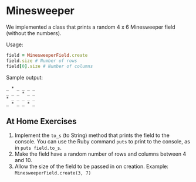 # Minesweeper

We implemented a class that prints a random 4 x 6 Minesweeper field
(without the numbers).

Usage:

```ruby
field = MinesweeperField.create
field.size # Number of rows
field[0].size # Number of columns
```

Sample output:

```
_ * _ _ _ _
_ _ _ * _ _
* _ _ _ _ _
_ * _ _ * _
```

## At Home Exercises
1. Implement the `to_s` (to String) method that prints the field to the console.
  You can use the Ruby command `puts` to print to the console, as in
  `puts field.to_s`.
2. Make the field have a random number of rows and columns between 4 and 10.
3. Allow the size of the field to be passed in on creation.
  Example: `MinesweeperField.create(3, 7)`
